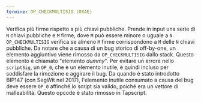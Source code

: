 ```yaml
---
termine: OP_CHECKMULTISIG (0XAE)
---
```


Verifica più firme rispetto a più chiavi pubbliche. Prende in input una serie di `N` chiavi pubbliche e `M` firme, dove `M` può essere minore o uguale a `N`. `OP_CHECKMULTISIG` verifica se almeno `M` firme corrispondono a `M` delle `N` chiavi pubbliche. Da notare che a causa di un bug storico di off-by-one, un elemento aggiuntivo viene rimosso da `OP_CHECKMULTISIG` dallo stack. Questo elemento è chiamato "elemento *dummy*". Per evitare un errore nello `scriptSig`, un `OP_0`, che è un elemento inutile, è quindi incluso per soddisfare la rimozione e aggirare il bug. Da quando è stato introdotto BIP147 (con SegWit nel 2017), l'elemento inutile consumato a causa del bug deve essere `OP_0` affinché lo script sia valido, poiché era un vettore di malleabilità. Questo opcode è stato rimosso in Tapscript.